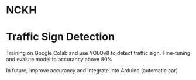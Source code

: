 # NCKH
<h1>Traffic Sign Detection</h1>
<p>Training on Google Colab and use YOLOv8 to detect traffic sign. Fine-tuning and evalute model to accurancy above 80%</p>
<p>In future, improve accurancy and integrate into Arduino (automatic car)</p>
